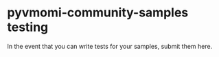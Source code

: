 pyvmomi-community-samples testing
=================================

In the event that you can write tests for your samples, submit them here.
